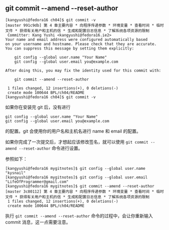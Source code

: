 ## git commit --amend --reset-author

	[kangyushi@fedora16 ch04]$ git commit -v
	[master 991c9db] 第 4 章主要内容 * 向程序传递参数 * 环境变量 * 查看时间 * 临时文件 * 获得有关用户和主机的信 * 生成和配置日志信息 * 了解系统各项资源的限制
	 Committer: Kang Yushi <kangyushi@fedora16.ie2>
	Your name and email address were configured automatically based
	on your username and hostname. Please check that they are accurate.
	You can suppress this message by setting them explicitly:

	    git config --global user.name "Your Name"
	    git config --global user.email you@example.com

	After doing this, you may fix the identity used for this commit with:

	    git commit --amend --reset-author

	 1 files changed, 12 insertions(+), 0 deletions(-)
	 create mode 100644 BPL/ch04/README
	[kangyushi@fedora16 ch04]$ git commit -v

如果你在安装完 git 后，没有进行

    git config --global user.name "Your Name"
    git config --global user.email you@example.com
	
的配置。git 会使用你的用户名和主机名进行 name 和 email 的配置。

如果你完成了一次提交后，才想起应该修改签名，就可以使用 `git commit --amend --reset-author` 命令进行设置。

参照如下：

	[kangyushi@fedora16 mygitnotes]$ git config --global user.name "kysnail"
	[kangyushi@fedora16 mygitnotes]$ git config --global user.email "LifeOfProgrammer@gmail.com"
	[kangyushi@fedora16 mygitnotes]$ git commit --amend --reset-author
	[master 3c80112] 第 4 章主要内容 * 向程序传递参数 * 环境变量 * 查看时间 * 临时文件 * 获得有关用户和主机的信 * 生成和配置日志信息 * 了解系统各项资源的限制
	 1 files changed, 12 insertions(+), 0 deletions(-)
	 create mode 100644 BPL/ch04/README

执行 `git commit --amend --reset-author` 命令的过程中，会让你重新输入 commit 消息，这一点需要注意。
